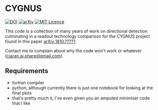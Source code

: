 # CYGNUS

[![DOI](https://zenodo.org/badge/131850900.svg)](https://zenodo.org/badge/latestdoi/131850900) [![arXiv](https://img.shields.io/badge/arXiv-1805.09034-B31B1B.svg)](https://arxiv.org/abs/1805.09034) [![MIT Licence](https://badges.frapsoft.com/os/mit/mit.svg?v=103)](https://opensource.org/licenses/mit-license.php)

This code is a collection of many years of work on directional detection culminating in a readout technology comparison for the CYGNUS project found in this paper [arXiv:1810.?????](https://arxiv.org/abs/1810.?????).

Contact me to complain about why the code won't work or whatever (ciaran.aj.ohare@gmail.com).

## Requirements

* fortran compiler
* python, although currently there is just one notebook for looking at the final plots
* that's pretty much it, I've even given you an amputed minimiser code that I like
